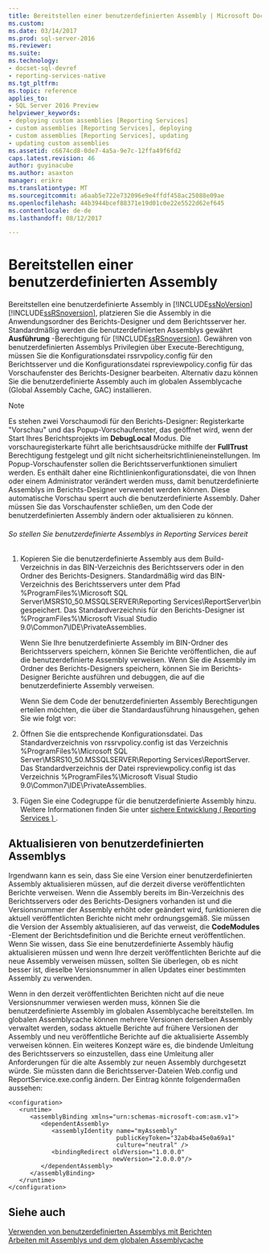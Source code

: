 ```yaml
---
title: Bereitstellen einer benutzerdefinierten Assembly | Microsoft Docs
ms.custom: 
ms.date: 03/14/2017
ms.prod: sql-server-2016
ms.reviewer: 
ms.suite: 
ms.technology:
- docset-sql-devref
- reporting-services-native
ms.tgt_pltfrm: 
ms.topic: reference
applies_to:
- SQL Server 2016 Preview
helpviewer_keywords:
- deploying custom assemblies [Reporting Services]
- custom assemblies [Reporting Services], deploying
- custom assemblies [Reporting Services], updating
- updating custom assemblies
ms.assetid: c6674cd8-0de7-4a5a-9e7c-12ffa49f6fd2
caps.latest.revision: 46
author: guyinacube
ms.author: asaxton
manager: erikre
ms.translationtype: MT
ms.sourcegitcommit: a6aab5e722e732096e9e4ffdf458ac25088e09ae
ms.openlocfilehash: 44b3944bcef88371e19d01c0e22e5522d62ef645
ms.contentlocale: de-de
ms.lasthandoff: 08/12/2017

---
```

# <a name="deploying-a-custom-assembly"></a>Bereitstellen einer benutzerdefinierten Assembly
  Bereitstellen eine benutzerdefinierte Assembly in [!INCLUDE[ssNoVersion](../../includes/ssnoversion-md.md)] [!INCLUDE[ssRSnoversion](../../includes/ssrsnoversion-md.md)], platzieren Sie die Assembly in die Anwendungsordner des Berichts-Designer und dem Berichtsserver her. Standardmäßig werden die benutzerdefinierten Assemblys gewährt **Ausführung** -Berechtigung für [!INCLUDE[ssRSnoversion](../../includes/ssrsnoversion-md.md)]. Gewähren von benutzerdefinierten Assemblys Privilegien über Execute-Berechtigung, müssen Sie die Konfigurationsdatei rssrvpolicy.config für den Berichtsserver und die Konfigurationsdatei rspreviewpolicy.config für das Vorschaufenster des Berichts-Designer bearbeiten. Alternativ dazu können Sie die benutzerdefinierte Assembly auch im globalen Assemblycache (Global Assembly Cache, GAC) installieren.  
  
> [!NOTE]  
>  Es stehen zwei Vorschaumodi für den Berichts-Designer: Registerkarte "Vorschau" und das Popup-Vorschaufenster, das geöffnet wird, wenn der Start Ihres Berichtsprojekts im **DebugLocal** Modus. Die vorschauregisterkarte führt alle berichtsausdrücke mithilfe der **FullTrust** Berechtigung festgelegt und gilt nicht sicherheitsrichtlinieneinstellungen. Im Popup-Vorschaufenster sollen die Berichtsserverfunktionen simuliert werden. Es enthält daher eine Richtlinienkonfigurationsdatei, die von Ihnen oder einem Administrator verändert werden muss, damit benutzerdefinierte Assemblys im Berichts-Designer verwendet werden können. Diese automatische Vorschau sperrt auch die benutzerdefinierte Assembly. Daher müssen Sie das Vorschaufenster schließen, um den Code der benutzerdefinierten Assembly ändern oder aktualisieren zu können.  
  
###### <a name="to-deploy-a-custom-assembly-in-reporting-services"></a>So stellen Sie benutzerdefinierte Assemblys in Reporting Services bereit  
  
1.  Kopieren Sie die benutzerdefinierte Assembly aus dem Build-Verzeichnis in das BIN-Verzeichnis des Berichtsservers oder in den Ordner des Berichts-Designers. Standardmäßig wird das BIN-Verzeichnis des Berichtsservers unter dem Pfad %ProgramFiles%\Microsoft SQL Server\MSRS10_50.MSSQLSERVER\Reporting Services\ReportServer\bin gespeichert. Das Standardverzeichnis für den Berichts-Designer ist %ProgramFiles%\Microsoft Visual Studio 9.0\Common7\IDE\PrivateAssemblies.  
  
     Wenn Sie Ihre benutzerdefinierte Assembly im BIN-Ordner des Berichtsservers speichern, können Sie Berichte veröffentlichen, die auf die benutzerdefinierte Assembly verweisen. Wenn Sie die Assembly im Ordner des Berichts-Designers speichern, können Sie im Berichts-Designer Berichte ausführen und debuggen, die auf die benutzerdefinierte Assembly verweisen.  
  
     Wenn Sie dem Code der benutzerdefinierten Assembly Berechtigungen erteilen möchten, die über die Standardausführung hinausgehen, gehen Sie wie folgt vor:  
  
2.  Öffnen Sie die entsprechende Konfigurationsdatei. Das Standardverzeichnis von rssrvpolicy.config ist das Verzeichnis %ProgramFiles%\Microsoft SQL Server\MSRS10_50.MSSQLSERVER\Reporting Services\ReportServer. Das Standardverzeichnis der Datei rspreviewpolicy.config ist das Verzeichnis %ProgramFiles%\Microsoft Visual Studio 9.0\Common7\IDE\PrivateAssemblies.  
  
3.  Fügen Sie eine Codegruppe für die benutzerdefinierte Assembly hinzu. Weitere Informationen finden Sie unter [sichere Entwicklung &#40; Reporting Services &#41; ](../../reporting-services/extensions/secure-development/secure-development-reporting-services.md).  
  
## <a name="updating-custom-assemblies"></a>Aktualisieren von benutzerdefinierten Assemblys  
 Irgendwann kann es sein, dass Sie eine Version einer benutzerdefinierten Assembly aktualisieren müssen, auf die derzeit diverse veröffentlichten Berichte verweisen. Wenn die Assembly bereits im Bin-Verzeichnis des Berichtsservers oder des Berichts-Designers vorhanden ist und die Versionsnummer der Assembly erhöht oder geändert wird, funktionieren die aktuell veröffentlichten Berichte nicht mehr ordnungsgemäß. Sie müssen die Version der Assembly aktualisieren, auf das verweist, die **CodeModules** -Element der Berichtsdefinition und die Berichte erneut veröffentlichen. Wenn Sie wissen, dass Sie eine benutzerdefinierte Assembly häufig aktualisieren müssen und wenn Ihre derzeit veröffentlichten Berichte auf die neue Assembly verweisen müssen, sollten Sie überlegen, ob es nicht besser ist, dieselbe Versionsnummer in allen Updates einer bestimmten Assembly zu verwenden.  
  
 Wenn in den derzeit veröffentlichten Berichten nicht auf die neue Versionsnummer verwiesen werden muss, können Sie die benutzerdefinierte Assembly im globalen Assemblycache bereitstellen. Im globalen Assemblycache können mehrere Versionen derselben Assembly verwaltet werden, sodass aktuelle Berichte auf frühere Versionen der Assembly und neu veröffentliche Berichte auf die aktualisierte Assembly verweisen können. Ein weiteres Konzept wäre es, die bindende Umleitung des Berichtsservers so einzustellen, dass eine Umleitung aller Anforderungen für die alte Assembly zur neuen Assembly durchgesetzt würde. Sie müssten dann die Berichtsserver-Dateien Web.config und ReportService.exe.config ändern. Der Eintrag könnte folgendermaßen aussehen:  
  
```  
<configuration>  
   <runtime>  
      <assemblyBinding xmlns="urn:schemas-microsoft-com:asm.v1">  
         <dependentAssembly>  
            <assemblyIdentity name="myAssembly"  
                              publicKeyToken="32ab4ba45e0a69a1"  
                              culture="neutral" />  
            <bindingRedirect oldVersion="1.0.0.0"  
                             newVersion="2.0.0.0"/>  
         </dependentAssembly>  
      </assemblyBinding>  
   </runtime>  
</configuration>  
```  
  
## <a name="see-also"></a>Siehe auch  
 [Verwenden von benutzerdefinierten Assemblys mit Berichten](../../reporting-services/custom-assemblies/using-custom-assemblies-with-reports.md)   
 [Arbeiten mit Assemblys und dem globalen Assemblycache](http://go.microsoft.com/fwlink/?LinkId=63912)  
  
  

